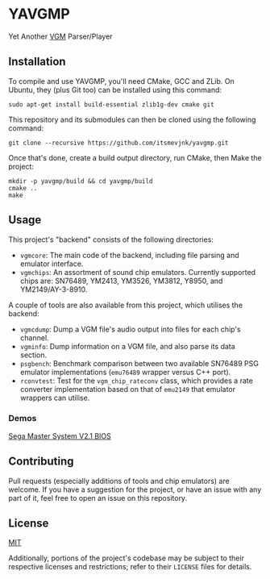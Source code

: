 # YAVGMP
Yet Another [VGM](https://en.wikipedia.org/wiki/VGM_(file_format)) Parser/Player

## Installation

To compile and use YAVGMP, you'll need CMake, GCC and ZLib. On Ubuntu, they (plus Git too) can be installed using this command:
```
sudo apt-get install build-essential zlib1g-dev cmake git
```

This repository and its submodules can then be cloned using the following command:
```
git clone --recursive https://github.com/itsmevjnk/yavgmp.git
```

Once that's done, create a build output directory, run CMake, then Make the project:
```
mkdir -p yavgmp/build && cd yavgmp/build
cmake ..
make
```

## Usage
This project's "backend" consists of the following directories:
* `vgmcore`: The main code of the backend, including file parsing and emulator interface.
* `vgmchips`: An assortment of sound chip emulators. Currently supported chips are: SN76489, YM2413, YM3526, YM3812, Y8950, and YM2149/AY-3-8910.

A couple of tools are also available from this project, which utilises the backend:
* `vgmcdump`: Dump a VGM file's audio output into files for each chip's channel.
* `vgminfo`: Dump information on a VGM file, and also parse its data section.
* `psgbench`: Benchmark comparison between two available SN76489 PSG emulator implementations (`emu76489` wrapper versus C++ port).
* `rconvtest`: Test for the `vgm_chip_rateconv` class, which provides a rate converter implementation based on that of `emu2149` that emulator wrappers can utilise.

### Demos
[Sega Master System V2.1 BIOS](https://youtu.be/gmXzw8NRtsA)

## Contributing
Pull requests (especially additions of tools and chip emulators) are welcome. If you have a suggestion for the project, or have an issue with any part of it, feel free to open an issue on this repository.

## License
[MIT](https://choosealicense.com/licenses/mit/)

Additionally, portions of the project's codebase may be subject to their respective licenses and restrictions; refer to their `LICENSE` files for details.